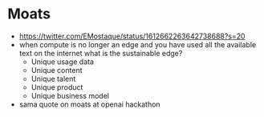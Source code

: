# Moats

- https://twitter.com/EMostaque/status/1612662263642738688?s=20
- when compute is no longer an edge and you have used all the available text on the internet what is the sustainable edge?
	- Unique usage data
	- Unique content
	- Unique talent
	- Unique product
	- Unique business model
- sama quote on moats at openai hackathon
